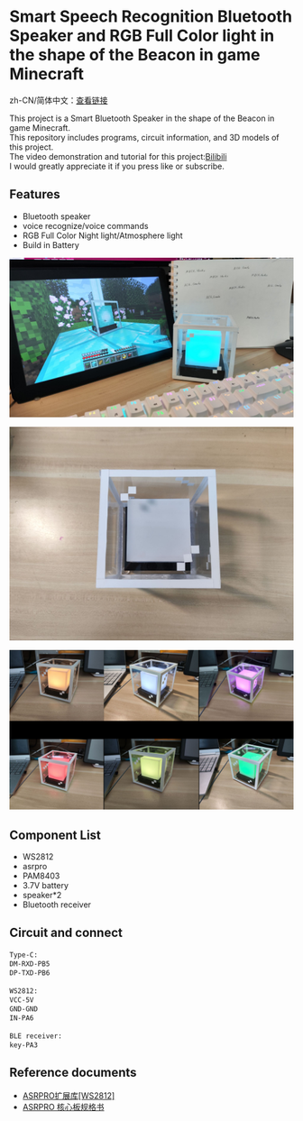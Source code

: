 # Smart Speech Recognition Bluetooth Speaker and RGB Full Color light in the shape of the Beacon in game Minecraft

zh-CN/简体中文：[查看链接](https://) <br>

This project is a Smart Bluetooth Speaker in the shape of the Beacon in game Minecraft. <br>
This repository includes programs, circuit information, and 3D models of this project. <br>
The video demonstration and tutorial for this project:[Bilibili](https://www.bilibili.com/video/av1401504252/) <br>
I would greatly appreciate it if you press like or subscribe. <br>

## Features
* Bluetooth speaker
* voice recognize/voice commands
* RGB Full Color Night light/Atmosphere light
* Build in Battery

![pic1](https://github.com/MRCX-Personal/Smart_Bluetooth_Speaker_Beacon/blob/main/pic/sample.jpg?raw=true)

![pic2](https://github.com/MRCX-Personal/Smart_Bluetooth_Speaker_Beacon/blob/main/pic/top.jpg?raw=true)

![pic3](https://github.com/MRCX-Personal/Smart_Bluetooth_Speaker_Beacon/blob/main/pic/colourful.jpg?raw=true)

## Component List
* WS2812
* asrpro
* PAM8403
* 3.7V battery
* speaker*2
* Bluetooth receiver

## Circuit and connect

```
Type-C:
DM-RXD-PB5
DP-TXD-PB6

WS2812:
VCC-5V
GND-GND
IN-PA6

BLE receiver:
key-PA3 
```

## Reference documents
* [ASRPRO扩展库[WS2812]](https://haohaodada.com/new/bbs/forum.php?mod=viewthread&tid=860&extra=)
* [ASRPRO 核心板规格书](http://www.haohaodada.com/jpeguploadfile/twen/ASRPRO/ASRPROCoreV1.1.pdf)
